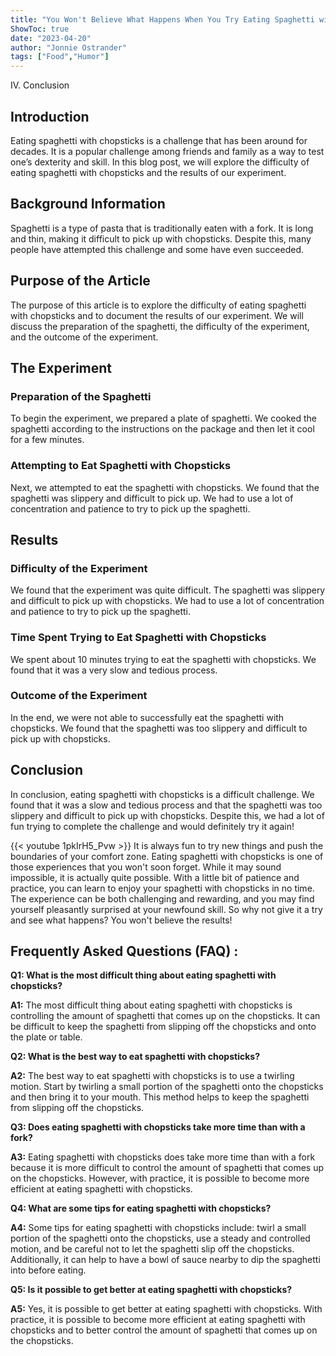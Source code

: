```yaml
---
title: "You Won't Believe What Happens When You Try Eating Spaghetti with Chopsticks!"
ShowToc: true 
date: "2023-04-20"
author: "Jonnie Ostrander" 
tags: ["Food","Humor"]
---
```

IV. Conclusion

## Introduction

Eating spaghetti with chopsticks is a challenge that has been around for decades. It is a popular challenge among friends and family as a way to test one’s dexterity and skill. In this blog post, we will explore the difficulty of eating spaghetti with chopsticks and the results of our experiment.

## Background Information

Spaghetti is a type of pasta that is traditionally eaten with a fork. It is long and thin, making it difficult to pick up with chopsticks. Despite this, many people have attempted this challenge and some have even succeeded.

## Purpose of the Article

The purpose of this article is to explore the difficulty of eating spaghetti with chopsticks and to document the results of our experiment. We will discuss the preparation of the spaghetti, the difficulty of the experiment, and the outcome of the experiment.

## The Experiment

### Preparation of the Spaghetti

To begin the experiment, we prepared a plate of spaghetti. We cooked the spaghetti according to the instructions on the package and then let it cool for a few minutes.

### Attempting to Eat Spaghetti with Chopsticks

Next, we attempted to eat the spaghetti with chopsticks. We found that the spaghetti was slippery and difficult to pick up. We had to use a lot of concentration and patience to try to pick up the spaghetti.

## Results

### Difficulty of the Experiment

We found that the experiment was quite difficult. The spaghetti was slippery and difficult to pick up with chopsticks. We had to use a lot of concentration and patience to try to pick up the spaghetti.

### Time Spent Trying to Eat Spaghetti with Chopsticks

We spent about 10 minutes trying to eat the spaghetti with chopsticks. We found that it was a very slow and tedious process.

### Outcome of the Experiment

In the end, we were not able to successfully eat the spaghetti with chopsticks. We found that the spaghetti was too slippery and difficult to pick up with chopsticks.

## Conclusion

In conclusion, eating spaghetti with chopsticks is a difficult challenge. We found that it was a slow and tedious process and that the spaghetti was too slippery and difficult to pick up with chopsticks. Despite this, we had a lot of fun trying to complete the challenge and would definitely try it again!

{{< youtube 1pkIrH5_Pvw >}} 
It is always fun to try new things and push the boundaries of your comfort zone. Eating spaghetti with chopsticks is one of those experiences that you won't soon forget. While it may sound impossible, it is actually quite possible. With a little bit of patience and practice, you can learn to enjoy your spaghetti with chopsticks in no time. The experience can be both challenging and rewarding, and you may find yourself pleasantly surprised at your newfound skill. So why not give it a try and see what happens? You won't believe the results!

## Frequently Asked Questions (FAQ) :
**Q1: What is the most difficult thing about eating spaghetti with chopsticks?**

**A1:** The most difficult thing about eating spaghetti with chopsticks is controlling the amount of spaghetti that comes up on the chopsticks. It can be difficult to keep the spaghetti from slipping off the chopsticks and onto the plate or table.

**Q2: What is the best way to eat spaghetti with chopsticks?**

**A2:** The best way to eat spaghetti with chopsticks is to use a twirling motion. Start by twirling a small portion of the spaghetti onto the chopsticks and then bring it to your mouth. This method helps to keep the spaghetti from slipping off the chopsticks.

**Q3: Does eating spaghetti with chopsticks take more time than with a fork?**

**A3:** Eating spaghetti with chopsticks does take more time than with a fork because it is more difficult to control the amount of spaghetti that comes up on the chopsticks. However, with practice, it is possible to become more efficient at eating spaghetti with chopsticks.

**Q4: What are some tips for eating spaghetti with chopsticks?**

**A4:** Some tips for eating spaghetti with chopsticks include: twirl a small portion of the spaghetti onto the chopsticks, use a steady and controlled motion, and be careful not to let the spaghetti slip off the chopsticks. Additionally, it can help to have a bowl of sauce nearby to dip the spaghetti into before eating.

**Q5: Is it possible to get better at eating spaghetti with chopsticks?**

**A5:** Yes, it is possible to get better at eating spaghetti with chopsticks. With practice, it is possible to become more efficient at eating spaghetti with chopsticks and to better control the amount of spaghetti that comes up on the chopsticks.





